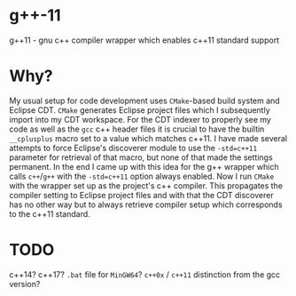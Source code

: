 # g++-11
g++11 - gnu c++ compiler wrapper which enables c++11 standard support

# Why?
My usual setup for code development uses `CMake`-based build system and Eclipse CDT. `CMake` generates Eclipse project files which I subsequently import into my CDT workspace.
For the CDT indexer to properly see my code as well as the `gcc` c++ header files it is crucial to have the builtin `__cplusplus` macro set to a value which matches c++11.
I have made several attempts to force Eclipse's discoverer module to use the `-std=c++11` parameter for retrieval of that macro, but none of that made the settings permanent.
In the end I came up with this idea for the g++ wrapper which calls `c++`/`g++` with the `-std=c++11` option always enabled. Now I run `CMake` with the wrapper set up as the project's c++ compiler. This propagates the compiler setting to Eclipse project files and with that the CDT discoverer has no other way but to always retrieve compiler setup which corresponds to the c++11 standard.

# TODO
c++14? c++17? `.bat` file for `MinGW64`? `c++0x` / `c++11` distinction from the gcc version?
